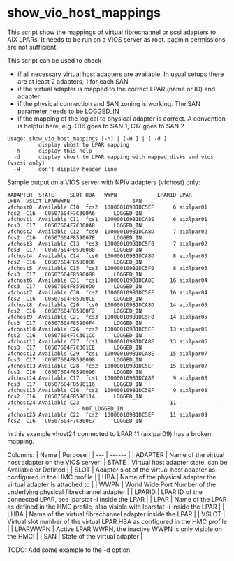 # show_vio_host_mappings

This script show the mappings of virtual fibrechannel or scsi adapters to AIX LPARs. It needs to be run on a VIOS server as root. padmin permissions are not sufficient.

This script can be used to check
- if all necessary virtual host adapters are available. In usual setups there are at least 2 adapters, 1 for each SAN
- if the virtual adapter is mapped to the correct LPAR (name or ID) and adapter
- if the physical connection and SAN zoning is working. The SAN parameter needs to be LOGGED_IN
- if the mapping of the logical to physical adapter is correct. A convention is helpful here, e.g. C16 goes to SAN 1, C17 goes to SAN 2

```
Usage: show_vio_host_mappings [-h] | [-H ] | [ -d ]
          display vhost to LPAR mapping
  -h      display this help
  -d      display vhost to LPAR mapping with mapped disks and vtds (vscsi only)
  -H      don't display header line
```

Sample output on a VIOS server with NPIV adapters (vfchost) only:
```
#ADAPTER  STATE     SLOT HBA   WWPN             LPARID LPAR        LHBA  VSLOT LPARWWPN                    SAN
vfchost0  Available C10  fcs2  100000109B1DC5EF      6 aixlpar01   fcs2  C16   C0507604F7C300A6      LOGGED_IN
vfchost1  Available C11  fcs1  100000109B1DCA8E      6 aixlpar01   fcs3  C17   C0507604F7C300A8      LOGGED_IN
vfchost2  Available C12  fcs0  100000109B1DCA8D      7 aixlpar02   fcs2  C16   C0507604F859007E      LOGGED_IN
vfchost3  Available C13  fcs3  100000109B1DC5F0      7 aixlpar02   fcs3  C17   C0507604F8590080      LOGGED_IN
vfchost4  Available C14  fcs0  100000109B1DCA8D      8 aixlpar03   fcs2  C16   C0507604F8590086      LOGGED_IN
vfchost5  Available C15  fcs3  100000109B1DC5F0      8 aixlpar03   fcs3  C17   C0507604F8590088      LOGGED_IN
vfchost6  Available C31  fcs1  100000109B1DCA8E     16 aixlpar04   fcs3  C17   C0507604F85900D0      LOGGED_IN
vfchost7  Available C30  fcs2  100000109B1DC5EF     16 aixlpar04   fcs2  C16   C0507604F85900CE      LOGGED_IN
vfchost8  Available C20  fcs0  100000109B1DCA8D     14 aixlpar05   fcs2  C16   C0507604F85900F2      LOGGED_IN
vfchost9  Available C21  fcs3  100000109B1DC5F0     14 aixlpar05   fcs3  C17   C0507604F85900F4      LOGGED_IN
vfchost10 Available C26  fcs2  100000109B1DC5EF     13 aixlpar06   fcs2  C16   C0507604F7C301CC      LOGGED_IN
vfchost11 Available C27  fcs1  100000109B1DCA8E     13 aixlpar06   fcs3  C17   C0507604F7C301CE      LOGGED_IN
vfchost12 Available C29  fcs1  100000109B1DCA8E     15 aixlpar07   fcs3  C17   C0507604F8590098      LOGGED_IN
vfchost13 Available C28  fcs2  100000109B1DC5EF     15 aixlpar07   fcs2  C16   C0507604F8590096      LOGGED_IN
vfchost14 Available C17  fcs1  100000109B1DCA8E      9 aixlpar08   fcs3  C17   C0507604F8590116      LOGGED_IN
vfchost15 Available C16  fcs2  100000109B1DC5EF      9 aixlpar08   fcs2  C16   C0507604F8590114      LOGGED_IN
vfchost24 Available C23  -     -                    11 -           -     -     -                 NOT_LOGGED_IN
vfchost25 Available C22  fcs2  100000109B1DC5EF     11 aixlpar09   fcs2  C16   C0507604F7C300E7      LOGGED_IN
```
In this example vhost24 connected to LPAR 11 (aixlpar09) has a broken mapping.

Columns:
| Name | Purpose |
| ---      |  ------  |
| ADAPTER | Name of the virtual host adapter on the VIOS server|
| STATE | Virtual host adapter state, can be Available or Defined |
| SLOT | Adapter slot of the virtual host adapter as configured in the HMC profile |
| HBA | Name of the physical adapter the virtual adapter is attached to |
| WWPN | World Wide Port Number of the underlying physical fibrechannel adapter |
| LPARID | LPAR ID of the connected LPAR, see lparstat -i inside the LPAR |
| LPAR | Name of the LPAR as defined in the HMC profile, also visible with lparstat -i inside the LPAR |
| LHBA | Name of the virtual fibrechannel adapter inside the LPAR |
| VSLOT | Virtual slot number of the virtual LPAR HBA as configured in the HMC profile |
| LPARWWPN | Active LPAR WWPN, the inactive WWPN is only visible on the HMC! |
| SAN | State of the virtual adapter |

TODO: Add some example to the -d option
